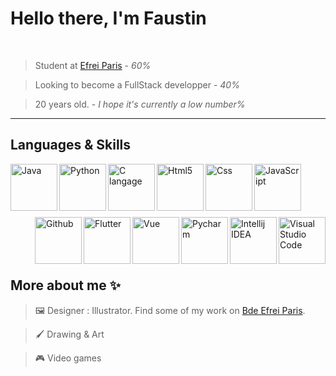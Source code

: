 # Hello there, I'm Faustin

<br/>

> Student at <a href="https://www.efrei.fr/">Efrei Paris</a> - *60%*

> Looking to become a FullStack developper - *40%*

> 20 years old. - *I hope it's currently a low number%*

____________________________

## Languages & Skills

<div>
    <img align="left" src="https://upload.wikimedia.org/wikipedia/fr/thumb/2/2e/Java_Logo.svg/1200px-Java_Logo.svg.png" height="75px" alt="Java">
    <img align="left" src="https://upload.wikimedia.org/wikipedia/commons/thumb/c/c3/Python-logo-notext.svg/1200px-Python-logo-notext.svg.png" width="75px" alt="Python">
    <img align="left" src="https://cms-informatic.com/wp-content/uploads/2020/01/logo-langage-C-300x300.png" width="75px" alt="C langage">
    <img align="left" src ="https://cdn.icon-icons.com/icons2/1488/PNG/512/5352-html5_102567.png" width="75px" alt="Html5">
    <img align="left" src="https://upload.wikimedia.org/wikipedia/commons/thumb/6/62/CSS3_logo.svg/800px-CSS3_logo.svg.png" width="75px" alt = "Css">
    <img align="left" src="https://upload.wikimedia.org/wikipedia/commons/thumb/9/99/Unofficial_JavaScript_logo_2.svg/1024px-Unofficial_JavaScript_logo_2.svg.png" width="75px" alt="JavaScript">
</div>

<br/>
<br/>
<br/>
<br/>
<br/>

<div>
    <img align="right" src="https://upload.wikimedia.org/wikipedia/commons/thumb/9/9a/Visual_Studio_Code_1.35_icon.svg/2048px-Visual_Studio_Code_1.35_icon.svg.png" width="75px" alt="Visual Studio Code">
    <img align="right" src="https://upload.wikimedia.org/wikipedia/commons/thumb/9/9c/IntelliJ_IDEA_Icon.svg/1024px-IntelliJ_IDEA_Icon.svg.png" width="75px" alt="Intellij IDEA">
    <img align="right" src="https://upload.wikimedia.org/wikipedia/commons/thumb/1/1d/PyCharm_Icon.svg/2048px-PyCharm_Icon.svg.png" width="75px" alt="Pycharm">
    <img align="right" src="https://upload.wikimedia.org/wikipedia/commons/thumb/9/95/Vue.js_Logo_2.svg/2367px-Vue.js_Logo_2.svg.png" width="75px" alt="Vue">
    <img align="right" src="https://youtribe.io/wp-content/uploads/2021/12/flutter-logo-png-youtribe.png" width="75px" alt="Flutter">
    <img align="right" src="https://cdn.icon-icons.com/icons2/1476/PNG/512/github_101792.png" width="75px" alt="Github">
</div>
<br/>
<br/>
<br/>
<br/>


## More about me ✨

> 🖼 Designer : Illustrator. Find some of my work on <a href="https://www.instagram.com/bdeefrei/">Bde Efrei Paris</a>.

> 🖌 Drawing & Art 

> 🎮 Video games